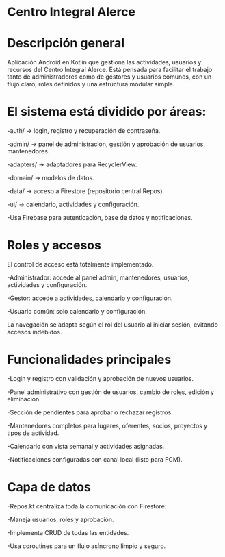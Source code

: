 # Centro Integral Alerce 
# Descripción general

Aplicación Android en Kotlin que gestiona las actividades, usuarios y recursos del Centro Integral Alerce.
Está pensada para facilitar el trabajo tanto de administradores como de gestores y usuarios comunes, con un flujo claro, roles definidos y una estructura modular simple.

# El sistema está dividido por áreas:
  -auth/ → login, registro y recuperación de contraseña.

  -admin/ → panel de administración, gestión y aprobación de usuarios, mantenedores.

  -adapters/ → adaptadores para RecyclerView.

  -domain/ → modelos de datos.

  -data/ → acceso a Firestore (repositorio central Repos).

  -ui/ → calendario, actividades y configuración.

  -Usa Firebase para autenticación, base de datos y notificaciones.

 # Roles y accesos

El control de acceso está totalmente implementado.

  -Administrador: accede al panel admin, mantenedores, usuarios, actividades y configuración.

  -Gestor: accede a actividades, calendario y configuración.

  -Usuario común: solo calendario y configuración.

La navegación se adapta según el rol del usuario al iniciar sesión, evitando accesos indebidos.

# Funcionalidades principales

  -Login y registro con validación y aprobación de nuevos usuarios.

  -Panel administrativo con gestión de usuarios, cambio de roles, edición y eliminación.

  -Sección de pendientes para aprobar o rechazar registros.

  -Mantenedores completos para lugares, oferentes, socios, proyectos y tipos de actividad.

  -Calendario con vista semanal y actividades asignadas.

  -Notificaciones configuradas con canal local (listo para FCM).

# Capa de datos

  -Repos.kt centraliza toda la comunicación con Firestore:

  -Maneja usuarios, roles y aprobación.

  -Implementa CRUD de todas las entidades.

  -Usa coroutines para un flujo asíncrono limpio y seguro.
